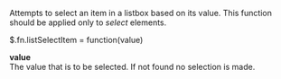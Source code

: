 ﻿Attempts to select an item in a listbox based on its value. This function should be applied only to *select*   elements.

<div class="syntaxbox">$.fn.listSelectItem = function(value)</div>

**value**  
The value that is to be selected. If not found no selection is made.